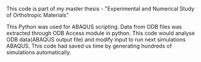 This code is part of my master thesis - "Experimental and Numerical Study of Orthotropic Materials"

This Python was used for ABAQUS scripting.
Data from ODB files was extracted through ODB Access module in python. 
This code would analyse ODB data(ABAQUS output file) and modify input to run next simulations ABAQUS. 
This code had saved us time by generating hundreds of simulations automatically.
